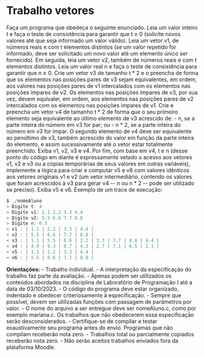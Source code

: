 # Trabalho vetores

Faça um programa que obedeça o seguinte enunciado. Leia um valor inteiro t e faça o teste de
consistência para garantir que t ≥ 0 (solicite novos valores até que seja informado um valor válido).
Leia um vetor v1, de números reais e com t elementos distintos (se um valor repetido for informado,
deve ser solicitado um novo valor até um elemento único ser fornecido). Em seguida, leia um vetor v2,
também de números reais e com t elementos distintos. Leia um valor real n e faça o teste de
consistência para garantir que n ≥ 0.
Crie um vetor v3 de tamanho t * 2 e o preencha de forma que os elementos nas posições pares de v3
sejam equivalentes, em ordem, aos valores nas posições pares de v1 intercalados com os elementos nas
posições ímpares de v2. Os elementos nas posições ímpares de v3, por sua vez, devem equivaler, em
ordem, aos elementos nas posições pares de v2 intercalados com os elementos nas posições ímpares de
v1.
Crie e preencha um vetor v4 de tamanho t * 2 de forma que o seu primeiro elemento seja equivalente
ao último elemento de v3 acrescido de:
    - n, se a parte inteira do número em v3 for par; ou
    - n * 2, se a parte inteira do número em v3 for ímpar. 
O segundo elemento de v4 deve ser equivalente ao penúltimo de v3, também acrescido do valor em
função da parte inteira do elemento, e assim sucessivamente até o vetor estar totalmente preenchido.
Exiba v1, v2, v3 e v4. Por fim, com base em v4, t e n (desse ponto do código em diante é
expressamente vetado o acesso aos vetores v1, v2 e v3 ou a cópias temporárias de seus valores em
outras variáveis), implemente a lógica para criar e computar v5 e v6 com valores idênticos aos vetores
originais v1 e v2 (um vetor intermediário, contendo os valores que foram acrescidos à v3 para gerar v4
-- n ou n * 2 -- pode ser utilizado se preciso). Exiba v5 e v6.
Exemplo de um trace de execução:

~~~c
$ ./nomeAluno
> Digite t: 4
> Digite v1: 1.1 2.2 3.3 4.4
> Digite v2: 5.5 6.6 7.7 8.8
> Digite n: 0.5
< v1 : | 1.1 | 2.2 | 3.3 | 4.4 |
< v2 : | 5.5 | 6.6 | 7.7 | 8.8 |
< v3 : | 1.1 | 5.5 | 6.6 | 2.2 | 3.3 | 7.7 | 8.8 | 4.4 |
< v4 : | 4.9 | 9.3 | 8.7 | 4.3 | 2.7 | 7.1 | 6.5 | 2.1 |
< v5 : | 1.1 | 2.2 | 3.3 | 4.4 |
< v6 : | 5.5 | 6.6 | 7.7 | 8.8 |
~~~

**Orientações:**
    - Trabalho individual.
    - A interpretação da especificação do trabalho faz parte da avaliação.
    - Apenas podem ser utilizados os conteúdos abordados na disciplina de Laboratório de Programação I até a data de 03/10/2023.
    - O código do programa deve estar organizado, indentado e obedecer criteriosamente à especificação.
    - Sempre que possível, devem ser utilizadas funções com passagem de parâmetros por valor.
    - O nome do arquivo a ser entregue deve ser nomeAluno.c, como por exemplo mariana.c. Os trabalhos que não obedecerem essa especificação serão desconsiderados.
    - Certifique-se de compilar e testar exaustivamente seu programa antes do envio. Programas que não compilam receberão nota zero.
    - Trabalhos total ou parcialmente copiados receberão nota zero.
    - Não serão aceitos trabalhos enviados fora da plataforma Moodle.